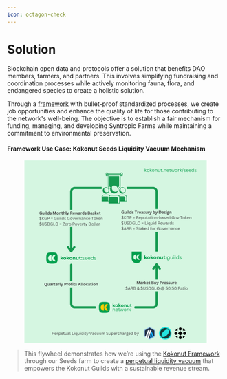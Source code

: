 ```yaml
---
icon: octagon-check
---
```


# Solution

Blockchain open data and protocols offer a solution that benefits DAO members, farmers, and partners. This involves simplifying fundraising and coordination processes while actively monitoring fauna, flora, and endangered species to create a holistic solution.&#x20;

Through a [framework](https://framework.kokonut.network/) with bullet-proof standardized processes, we create job opportunities and enhance the quality of life for those contributing to the network's well-being. The objective is to establish a fair mechanism for funding, managing, and developing Syntropic Farms while maintaining a commitment to environmental preservation.

#### Framework Use Case: Kokonut Seeds Liquidity Vacuum Mechanism

<figure><img src="../../.gitbook/assets/KKN Seeds Vacuum Flywheel.png" alt=""><figcaption></figcaption></figure>

> This flywheel demonstrates how we’re using the [Kokonut Framework](https://framework.kokonut.network/) through our Seeds farm to create a [perpetual liquidity vacuum](https://x.com/KokonutNetwork/status/1854718184542052600) that empowers the Kokonut Guilds with a sustainable revenue stream.
